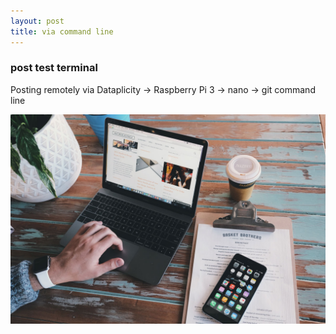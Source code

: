 ```yaml
---
layout: post
title: via command line 
--- 
```

### post test terminal 
Posting remotely via Dataplicity -> Raspberry Pi 3 -> nano -> git command line

<img src="/images/macbook-review.jpg" width="800">
